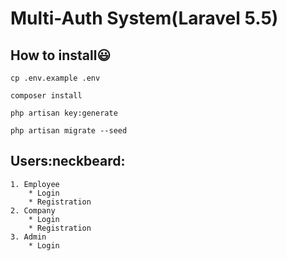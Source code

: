 # Multi-Auth System(Laravel 5.5)

## How to install:smiley:

```
cp .env.example .env
```

```
composer install
```

```
php artisan key:generate
```

```
php artisan migrate --seed
```

## Users:neckbeard:
	1. Employee
		* Login
		* Registration
	2. Company
		* Login
		* Registration
	3. Admin
		* Login
